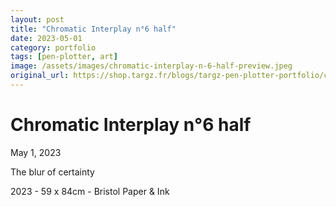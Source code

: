 ```yaml
---
layout: post
title: "Chromatic Interplay n°6 half"
date: 2023-05-01
category: portfolio
tags: [pen-plotter, art]
image: /assets/images/chromatic-interplay-n-6-half-preview.jpeg
original_url: https://shop.targz.fr/blogs/targz-pen-plotter-portfolio/chromatic-interplay-n-6-half
---
```


# Chromatic Interplay n°6 half
May 1, 2023

The blur of certainty

2023 - 59 x 84cm - Bristol Paper & Ink
